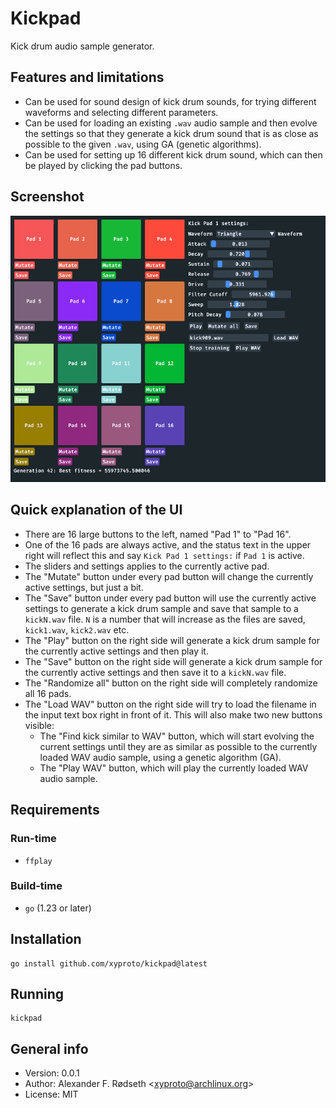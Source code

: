 # Kickpad

Kick drum audio sample generator.

## Features and limitations

* Can be used for sound design of kick drum sounds, for trying different waveforms and selecting different parameters.
* Can be used for loading an existing `.wav` audio sample and then evolve the settings so that they generate a kick drum sound that is as close as possible to the given `.wav`, using GA (genetic algorithms).
* Can be used for setting up 16 different kick drum sound, which can then be played by clicking the pad buttons.

## Screenshot

![screenshot](img/screenshot.png)

## Quick explanation of the UI

* There are 16 large buttons to the left, named "Pad 1" to "Pad 16".
* One of the 16 pads are always active, and the status text in the upper right will reflect this and say `Kick Pad 1 settings:` if `Pad 1` is active.
* The sliders and settings applies to the currently active pad.
* The "Mutate" button under every pad button will change the currently active settings, but just a bit.
* The "Save" button under every pad button will use the currently active settings to generate a kick drum sample and save that sample to a `kickN.wav` file. `N` is a number that will increase as the files are saved, `kick1.wav`, `kick2.wav` etc.
* The "Play" button on the right side will generate a kick drum sample for the currently active settings and then play it.
* The "Save" button on the right side will generate a kick drum sample for the currently active settings and then save it to a `kickN.wav` file.
* The "Randomize all" button on the right side will completely randomize all 16 pads.
* The "Load WAV" button on the right side will try to load the filename in the input text box right in front of it. This will also make two new buttons visible:
  * The "Find kick similar to WAV" button, which will start evolving the current settings until they are as similar as possible to the currently loaded WAV audio sample, using a genetic algorithm (GA).
  * The "Play WAV" button, which will play the currently loaded WAV audio sample.

## Requirements

### Run-time

* `ffplay`

### Build-time

* `go` (1.23 or later)

## Installation

    go install github.com/xyproto/kickpad@latest

## Running

    kickpad

## General info

* Version: 0.0.1
* Author: Alexander F. Rødseth &lt;xyproto@archlinux.org&gt;
* License: MIT
